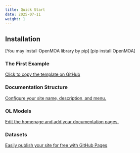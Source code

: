 ```yaml
---
title: Quick Start
date: 2025-07-11
weight: 1
---
```


## Installation

[You may install OpenMOA library by pip]
[pip install OpenMOA]

### The First Example

[Click to copy the template on GitHub](https://github.com/new?template_name=theme-documentation&template_owner=HugoBlox)

### Documentation Structure

[Configure your site name, description, and menu.](https://docs.hugoblox.com/tutorial/blog/)

### OL Models

[Edit the homepage and add your documentation pages.](https://docs.hugoblox.com/tutorial/blog/)

### Datasets

[Easily publish your site for free with GitHub Pages](https://docs.hugoblox.com/tutorial/blog/)
